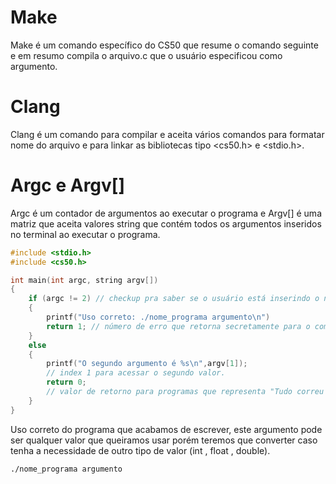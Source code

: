 # Make
Make é um comando específico do CS50 que resume o comando seguinte e em resumo compila o arquivo.c que o usuário especificou como argumento.

# Clang
Clang é um comando para compilar e aceita vários comandos para formatar nome do arquivo e para linkar as bibliotecas tipo <cs50.h> e <stdio.h>.

# Argc e Argv[]
Argc é um contador de argumentos ao executar o programa e Argv[] é uma matriz que aceita valores string que contém todos os argumentos inseridos no terminal ao executar o programa.
```C
#include <stdio.h>
#include <cs50.h>

int main(int argc, string argv[])
{
	if (argc != 2) // checkup pra saber se o usuário está inserindo o número de argumentos corretamente.
	{
		printf("Uso correto: ./nome_programa argumento\n")
		return 1; // número de erro que retorna secretamente para o computador, você como programador pode inserir qualquer número pra associar a um erro.
	}
	else
	{
		printf("O segundo argumento é %s\n",argv[1]); 
		// index 1 para acessar o segundo valor.
		return 0;
		// valor de retorno para programas que representa "Tudo correu bem!"
	}
}
```
Uso correto do programa que acabamos de escrever, este argumento pode ser qualquer valor que queiramos usar porém teremos que converter caso tenha a necessidade de outro tipo de valor (int , float , double).
```shell
./nome_programa argumento
```

